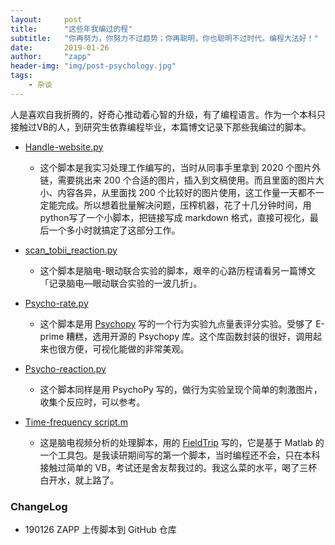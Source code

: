 ```yaml
---
layout:     post
title:      "这些年我编过的程"
subtitle:   "你再努力，你努力不过趋势；你再聪明，你也聪明不过时代。编程大法好！"
date:       2019-01-26
author:     "zapp"
header-img: "img/post-psychology.jpg"
tags:
    - 杂谈
---
```



人是喜欢自我折腾的，好奇心推动着心智的升级，有了编程语言。作为一个本科只接触过VB的人，到研究生依靠编程毕业，本篇博文记录下那些我编过的脚本。

- [Handle-website.py](https://github.com/zapp926/Cogprog/blob/master/Handle-website.py)
    - 这个脚本是我实习处理工作编写的，当时从同事手里拿到 2020 个图片外链，需要挑出来 200 个合适的图片，插入到文稿使用。而且里面的图片大小、内容各异，从里面找 200 个比较好的图片使用，这工作量一天都不一定能完成。所以想着批量解决问题，压榨机器，花了十几分钟时间，用python写了一个小脚本，把链接写成 markdown 格式，直接可视化，最后一个多小时就搞定了这部分工作。

- [scan_tobii_reaction.py](https://github.com/zapp926/Cogprog/blob/master/scan_tobii_reaction.py)
    - 这个脚本是脑电-眼动联合实验的脚本，艰辛的心路历程请看另一篇博文「记录脑电—眼动联合实验的一波几折」。

- [Psycho-rate.py](https://github.com/zapp926/Cogprog/blob/master/Psycho-rate.py)
    - 这个脚本是用 [Psychopy](https://www.psychopy.org/) 写的一个行为实验九点量表评分实验。受够了 E-prime 糟糕，选用开源的 Psychopy 库。这个库函数封装的很好，调用起来也很方便，可视化能做的非常美观。

- [Psycho-reaction.py](https://github.com/zapp926/Cogprog/blob/master/Psycho-reaction.py)
    - 这个脚本同样是用 PsychoPy 写的，做行为实验呈现个简单的刺激图片，收集个反应时，可以参考。

- [Time-frequency script.m](https://github.com/zapp926/Cogprog)
    - 这是脑电视频分析的处理脚本，用的 [FieldTrip](http://www.fieldtriptoolbox.org/) 写的，它是基于 Matlab 的一个工具包。是我读研期间写的第一个脚本，当时编程还不会，只在本科接触过简单的 VB，考试还是舍友帮我过的。我这么菜的水平，喝了三杯白开水，就上路了。

### ChangeLog

* 190126 ZAPP 上传脚本到 GitHub 仓库



